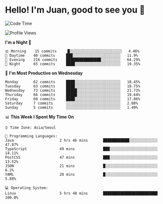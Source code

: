 # Hello! I'm Juan, good to see you 👋

<!--
**Y-k-Y/Y-k-Y** is a ✨ _special_ ✨ repository because its `README.md` (this file) appears on your GitHub profile.

Here are some ideas to get you started:

- 🔭 I’m currently working on ...
- 🌱 I’m currently learning ...
- 👯 I’m looking to collaborate on ...
- 🤔 I’m looking for help with ...
- 💬 Ask me about ...
- 📫 How to reach me: ...
- 😄 Pronouns: ...
- ⚡ Fun fact: ...
-->
<!--
![Profile views](https://gpvc.arturio.dev/Y-k-Y)

[![Omid Nikrah StackOverflow](https://github-readme-stackoverflow.vercel.app/?userID=9517076)](https://stackoverflow.com/users/9517076/i-have-10-fingers)
-->

<!--START_SECTION:waka-->
![Code Time](http://img.shields.io/badge/Code%20Time-0%20secs-blue)

![Profile Views](http://img.shields.io/badge/Profile%20Views-0-blue)

**I'm a Night 🦉** 

```text
🌞 Morning    15 commits     █░░░░░░░░░░░░░░░░░░░░░░░░   4.46% 
🌆 Daytime    40 commits     ███░░░░░░░░░░░░░░░░░░░░░░   11.9% 
🌃 Evening    216 commits    ████████████████░░░░░░░░░   64.29% 
🌙 Night      65 commits     ████░░░░░░░░░░░░░░░░░░░░░   19.35%

```
📅 **I'm Most Productive on Wednesday** 

```text
Monday       62 commits     ████░░░░░░░░░░░░░░░░░░░░░   18.45% 
Tuesday      63 commits     ████░░░░░░░░░░░░░░░░░░░░░   18.75% 
Wednesday    73 commits     █████░░░░░░░░░░░░░░░░░░░░   21.73% 
Thursday     66 commits     █████░░░░░░░░░░░░░░░░░░░░   19.64% 
Friday       60 commits     ████░░░░░░░░░░░░░░░░░░░░░   17.86% 
Saturday     7 commits      ░░░░░░░░░░░░░░░░░░░░░░░░░   2.08% 
Sunday       5 commits      ░░░░░░░░░░░░░░░░░░░░░░░░░   1.49%

```


📊 **This Week I Spent My Time On** 

```text
⌚︎ Time Zone: Asia/Seoul

💬 Programming Languages: 
Java                     2 hrs 46 mins       ████████████░░░░░░░░░░░░░   47.87% 
TypeScript               49 mins             ███░░░░░░░░░░░░░░░░░░░░░░   14.11% 
PostCSS                  47 mins             ███░░░░░░░░░░░░░░░░░░░░░░   13.52% 
JSON                     21 mins             █░░░░░░░░░░░░░░░░░░░░░░░░   6.2% 
YAML                     20 mins             █░░░░░░░░░░░░░░░░░░░░░░░░   5.88%

💻 Operating System: 
Linux                    5 hrs 48 mins       █████████████████████████   100.0%

```


<!--END_SECTION:waka-->
